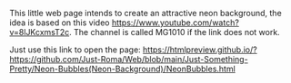 This little web page intends to create an attractive neon background, the idea is based on this video https://www.youtube.com/watch?v=8lJKcxmsT2c.
The channel is called MG1010 if the link does not work.

Just use this link to open the page:
https://htmlpreview.github.io/?https://github.com/Just-Roma/Web/blob/main/Just-Something-Pretty/Neon-Bubbles(Neon-Background)/NeonBubbles.html
